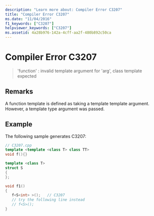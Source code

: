 ```yaml
---
description: "Learn more about: Compiler Error C3207"
title: "Compiler Error C3207"
ms.date: "11/04/2016"
f1_keywords: ["C3207"]
helpviewer_keywords: ["C3207"]
ms.assetid: 4a28b976-142a-4cff-aa2f-480b892c50ca
---
```

# Compiler Error C3207

> 'function' : invalid template argument for 'arg', class template expected

## Remarks

A function template is defined as taking a template template argument. However, a template type argument was passed.

## Example

The following sample generates C3207:

```cpp
// C3207.cpp
template <template <class T> class TT>
void f(){}

template <class T>
struct S
{
};

void f1()
{
   f<S<int> >();   // C3207
   // try the following line instead
   // f<S>();
}
```
